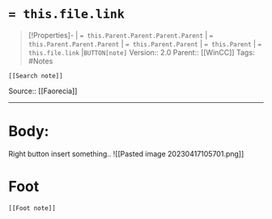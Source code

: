 # `= this.file.link`
>[!Properties]- | `= this.Parent.Parent.Parent.Parent` |  `= this.Parent.Parent.Parent` | `= this.Parent.Parent` | `= this.Parent` | `= this.file.link` |`BUTTON[note]` 
>Version:: 2.0
>Parent:: [[WinCC]]
>Tags: #Notes
```meta-bind-embed
[[Search note]]
```
Source:: [[Faorecia]]
***
# Body:

Right button insert something.. 
![[Pasted image 20230417105701.png]]









# Foot
```meta-bind-embed
[[Foot note]]
``` 